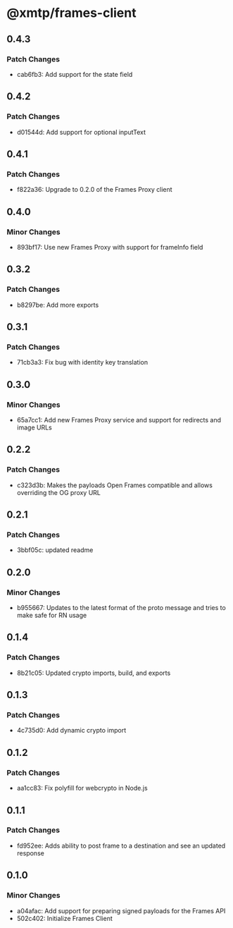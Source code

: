 # @xmtp/frames-client

## 0.4.3

### Patch Changes

- cab6fb3: Add support for the state field

## 0.4.2

### Patch Changes

- d01544d: Add support for optional inputText

## 0.4.1

### Patch Changes

- f822a36: Upgrade to 0.2.0 of the Frames Proxy client

## 0.4.0

### Minor Changes

- 893bf17: Use new Frames Proxy with support for frameInfo field

## 0.3.2

### Patch Changes

- b8297be: Add more exports

## 0.3.1

### Patch Changes

- 71cb3a3: Fix bug with identity key translation

## 0.3.0

### Minor Changes

- 65a7cc1: Add new Frames Proxy service and support for redirects and image URLs

## 0.2.2

### Patch Changes

- c323d3b: Makes the payloads Open Frames compatible and allows overriding the OG proxy URL

## 0.2.1

### Patch Changes

- 3bbf05c: updated readme

## 0.2.0

### Minor Changes

- b955667: Updates to the latest format of the proto message and tries to make safe for RN usage

## 0.1.4

### Patch Changes

- 8b21c05: Updated crypto imports, build, and exports

## 0.1.3

### Patch Changes

- 4c735d0: Add dynamic crypto import

## 0.1.2

### Patch Changes

- aa1cc83: Fix polyfill for webcrypto in Node.js

## 0.1.1

### Patch Changes

- fd952ee: Adds ability to post frame to a destination and see an updated response

## 0.1.0

### Minor Changes

- a04afac: Add support for preparing signed payloads for the Frames API
- 502c402: Initialize Frames Client
